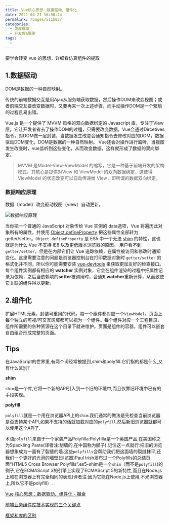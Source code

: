 ```yaml
---
title: Vue核心思想：数据驱动、组件化
date: 2021-04-21 16:50:24
permalink: /pages/511b02/
categories:
  - 类库框架
  - 开发库&框架
tags:
  -
---
```


要学会转变 vue 的思想，详细看仿真组件的提取

## 1.数据驱动

DOM是数据的一种自然映射。

传统的前端数据交互是用Ajax从服务端获取数据，然后操作DOM来改变视图；或者前端交互要改变数据时，又要再来一次上述步骤，而手动操作DOM是一个繁琐的过程且易出错。

Vue.js 是一个提供了 MVVM 风格的双向数据绑定的 Javascript 库，专注于View 层。它让开发者省去了操作DOM的过程，只需要改变数据。Vue会通过Dircetives指令，对DOM做一层封装，当数据发生改变会通知指令去修改对应的DOM，数据驱动DOM变化，DOM是数据的一种自然映射。 Vue还会对操作进行监听，当视图发生改变时，vue监听到这些变化，从而改变数据，这样就形成了数据的双向绑定。

> MVVM 是Model-View-ViewModel 的缩写，它是一种基于前端开发的架构模式，其核心是提供对View 和 ViewModel 的双向数据绑定，这使得ViewModel 的状态改变可以自动传递给 View，即所谓的数据双向绑定。

### 数据响应原理

数据（model）改变驱动视图（view）自动更新。



![数据响应原理](https://user-gold-cdn.xitu.io/2018/7/2/1645aa9519525059?imageView2/0/w/1280/h/960/format/webp/ignore-error/1)



当你把一个普通的 JavaScript 对象传给 Vue 实例的 data选项，Vue 将遍历此对象所有的属性，并使用 [Object.defineProperty](https://developer.mozilla.org/en-US/docs/Web/JavaScript/Reference/Global_Objects/Object/defineProperty) 把这些属性全部转为 getter/setter。`Object.defineProperty` 是 ES5 中一个无法 [shim](https://juejin.cn/post/6844903631066513422#shim) 的特性，这也就是为什么 Vue 不支持 IE8 以及更低版本浏览器的原因。 用户看不到 `getter/setter`，但是在内部它们让 Vue 追踪依赖，在属性被访问和修改时通知变化。这里需要注意的问题是浏览器控制台在打印数据对象时 `getter/setter` 的格式化并不同，所以你可能需要安装 [vue-devtools](https://github.com/vuejs/vue-devtools) 来获取更加友好的检查接口。 每个组件实例都有相应的 **watcher** 实例对象，它会在组件渲染的过程中把属性记录为依赖，之后当依赖项的**setter**被调用时，会通知**watcher**重新计算，从而致使它关联的组件得以更新。

## 2.组件化

扩展HTML元素，封装可重用的代码。每一个组件都对应一个`ViewModel`。页面上每个独立的可视/可交互区域都可以视为一个组件。每个组件对应一个工程目录，组件所需要的各种资源在这个目录下就进维护。页面是组件的容器，组件可以嵌套自由组合形成完整的页面。

## Tips

在JavaScript的世界里,有两个词经常被提到,shim和polyfill.它们指的都是什么,又有什么区别?

**shim**

`shim`是一个库,它将一个新的API引入到一个旧的环境中,而且仅靠旧环境中已有的手段实现。

**polyfill**

`polyfill`就是一个用在浏览器API上的`shim`.我们通常的做法是先检查当前浏览器是否支持某个API,如果不支持的话就加载对应的`polyfill`.然后新旧浏览器就都可以使用这个API了.

术语`polyfill`来自于一个家装产品Polyfilla:Polyfilla是一个英国产品,在美国称之为Spackling Paste(译者注:刮墙的,在中国称为腻子).记住这一点就行:把旧的浏览器想象成为一面有了裂缝的墙.这些`polyfills`会帮助我们把这面墙的裂缝抹平,还我们一个更好的光滑的墙壁(浏览器)Paul Irish发布过一个Polyfills的总结页面“HTML5 Cross Browser Polyfills”.es5-shim是一个`shim`（而不是`polyfill`)的例子,它在ECMAScript 3的引擎上实现了ECMAScript 5的新特性,而且在Node.js上和在浏览器上有完全相同的表现(译者注:因为它能在Node.js上使用,不光浏览器上,所以它不是polyfill）.

[Vue 核心思想：数据驱动、组件化 - 掘金](https://juejin.im/post/5b3a067c51882551c7026d5f)

[前端业务组件库技术实现的三个关键点](https://mp.weixin.qq.com/s/83FiECFGLnnIdOnX3olvIQ)

[框架和库的区别](https://www.jianshu.com/p/9a82af63fe95)


